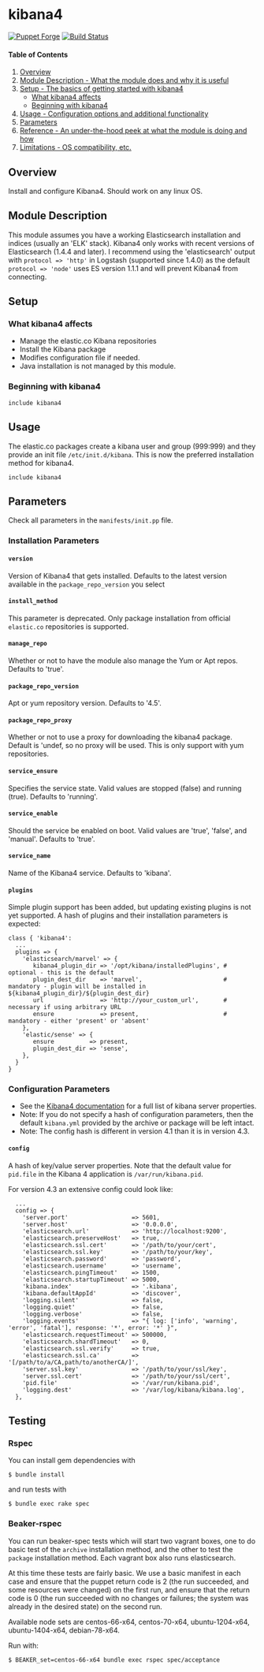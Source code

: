 # kibana4

[![Puppet Forge](http://img.shields.io/puppetforge/v/lesaux/kibana4.svg)](https://forge.puppetlabs.com/lesaux/kibana4)
[![Build Status](http://img.shields.io/travis/lesaux/puppet-kibana4.svg)](http://travis-ci.org/lesaux/puppet-kibana4)


#### Table of Contents

1. [Overview](#overview)
2. [Module Description - What the module does and why it is useful](#module-description)
3. [Setup - The basics of getting started with kibana4](#setup)
    * [What kibana4 affects](#what-kibana4-affects)
    * [Beginning with kibana4](#beginning-with-kibana4)
4. [Usage - Configuration options and additional functionality](#usage)
5. [Parameters](#parameters)
6. [Reference - An under-the-hood peek at what the module is doing and how](#reference)
7. [Limitations - OS compatibility, etc.](#limitations)

## Overview

Install and configure Kibana4. Should work on any linux OS.

## Module Description

This module assumes you have a working Elasticsearch installation and indices (usually an 'ELK' stack).  Kibana4 only works with recent versions of Elasticsearch (1.4.4 and later).  I recommend using the 'elasticsearch' output with `protocol => 'http'` in Logstash (supported since 1.4.0) as the default `protocol => 'node'` uses ES version 1.1.1 and will prevent Kibana4 from connecting.

## Setup

### What kibana4 affects

* Manage the elastic.co Kibana repositories
* Install the Kibana package
* Modifies configuration file if needed.
* Java installation is not managed by this module.

### Beginning with kibana4

```puppet
include kibana4
```

## Usage

The elastic.co packages create a kibana user and group (999:999) and they provide an init file `/etc/init.d/kibana`.  This is now the preferred installation method for kibana4.

```puppet
include kibana4
```

## Parameters

Check all parameters in the `manifests/init.pp` file.

### Installation Parameters

#### `version`

Version of Kibana4 that gets installed.  Defaults to the latest version available in the `package_repo_version` you select

#### `install_method`

This parameter is deprecated. Only package installation from official `elastic.co` repositories is supported.

#### `manage_repo`

Whether or not to have the module also manage the Yum or Apt repos.  Defaults to 'true'.

#### `package_repo_version`

Apt or yum repository version. Defaults to '4.5'.

#### `package_repo_proxy`

Whether or not to use a proxy for downloading the kibana4 package. Default is 'undef, so no proxy will be used. This is only support with yum repositories.

#### `service_ensure`

Specifies the service state. Valid values are stopped (false) and running (true).  Defaults to 'running'.

#### `service_enable`

Should the service be enabled on boot. Valid values are 'true', 'false', and 'manual'.  Defaults to 'true'.

#### `service_name`

Name of the Kibana4 service. Defaults to 'kibana'.

#### `plugins`

Simple plugin support has been added, but updating existing plugins is not yet supported.  A hash of plugins and their installation parameters is expected:

```puppet
class { 'kibana4':
  ...
  plugins => {
    'elasticsearch/marvel' => {
       kibana4_plugin_dir => '/opt/kibana/installedPlugins', # optional - this is the default
       plugin_dest_dir    => 'marvel',                       # mandatory - plugin will be installed in ${kibana4_plugin_dir}/${plugin_dest_dir}
       url                => 'http://your_custom_url',       # necessary if using arbitrary URL
       ensure             => present,                        # mandatory - either 'present' or 'absent'
    },
    'elastic/sense' => {
       ensure          => present,
       plugin_dest_dir => 'sense',
    },
  }
}
```

### Configuration Parameters

* See the [Kibana4 documentation](https://www.elastic.co/guide/en/kibana/current/kibana-server-properties.html) for a full list of kibana server properties.
* Note: If you do not specify a hash of configuration parameters, then the default `kibana.yml` provided by the archive or package will be left intact.
* Note: The config hash is different in version 4.1 than it is in version 4.3.

#### `config`

A hash of key/value server properties. Note that the default value for `pid.file` in the Kibana 4 application is `/var/run/kibana.pid`.

For version 4.3 an extensive config could look like:

```puppet
  ...
  config => {
    'server.port'                  => 5601,
    'server.host'                  => '0.0.0.0',
    'elasticsearch.url'            => 'http://localhost:9200',
    'elasticsearch.preserveHost'   => true,
    'elasticsearch.ssl.cert'       => '/path/to/your/cert',
    'elasticsearch.ssl.key'        => '/path/to/your/key',
    'elasticsearch.password'       => 'password',
    'elasticsearch.username'       => 'username',
    'elasticsearch.pingTimeout'    => 1500,
    'elasticsearch.startupTimeout' => 5000,
    'kibana.index'                 => '.kibana',
    'kibana.defaultAppId'          => 'discover',
    'logging.silent'               => false,
    'logging.quiet'                => false,
    'logging.verbose'              => false,
    'logging.events'               => "{ log: ['info', 'warning', 'error', 'fatal'], response: '*', error: '*' }",
    'elasticsearch.requestTimeout' => 500000,
    'elasticsearch.shardTimeout'   => 0,
    'elasticsearch.ssl.verify'     => true,
    'elasticsearch.ssl.ca'         => '[/path/to/a/CA,path/to/anotherCA/]',
    'server.ssl.key'               => '/path/to/your/ssl/key',
    'server.ssl.cert'              => '/path/to/your/ssl/cert',
    'pid.file'                     => '/var/run/kibana.pid',
    'logging.dest'                 => '/var/log/kibana/kibana.log',
  },
```

## Testing

### Rspec

You can install gem dependencies with
```
$ bundle install
```
and run tests with
```
$ bundle exec rake spec
```

### Beaker-rspec

You can run beaker-spec tests which will start two vagrant boxes, one to do basic test of the `archive` installation method, and the other to test the `package` installation method. Each vagrant box also runs elasticsearch.

At this time these tests are fairly basic. We use a basic manifest in each case and ensure that the puppet return code is 2 (the run succeeded, and some resources were changed) on the first run, and ensure that the return code is 0 (the run succeeded with no changes or failures; the system was already in the desired state) on the second run.

Available node sets are centos-66-x64, centos-70-x64, ubuntu-1204-x64, ubuntu-1404-x64, debian-78-x64.

Run with:
```
$ BEAKER_set=centos-66-x64 bundle exec rspec spec/acceptance
```
